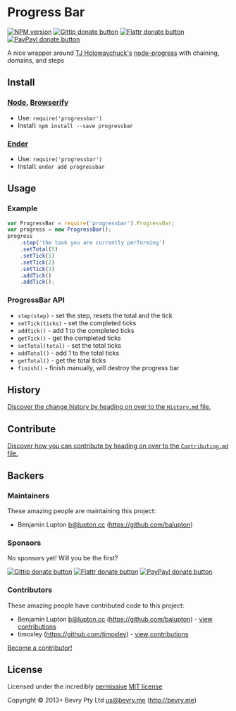 
<!-- TITLE/ -->

# Progress Bar

<!-- /TITLE -->


<!-- BADGES/ -->

[![NPM version](http://badge.fury.io/js/progressbar.png)](https://npmjs.org/package/progressbar "View this project on NPM")
[![Gittip donate button](http://img.shields.io/gittip/bevry.png)](https://www.gittip.com/bevry/ "Donate weekly to this project using Gittip")
[![Flattr donate button](http://img.shields.io/flattr/donate.png?color=yellow)](http://flattr.com/thing/344188/balupton-on-Flattr "Donate monthly to this project using Flattr")
[![PayPayl donate button](http://img.shields.io/paypal/donate.png?color=yellow)](https://www.paypal.com/cgi-bin/webscr?cmd=_s-xclick&hosted_button_id=QB8GQPZAH84N6 "Donate once-off to this project using Paypal")

<!-- /BADGES -->


<!-- DESCRIPTION/ -->

A nice wrapper around [TJ Holowaychuck's](https://github.com/visionmedia) [node-progress](https://github.com/visionmedia/node-progress) with chaining, domains, and steps

<!-- /DESCRIPTION -->


<!-- INSTALL/ -->

## Install

### [Node](http://nodejs.org/), [Browserify](http://browserify.org/)
- Use: `require('progressbar')`
- Install: `npm install --save progressbar`

### [Ender](http://ender.jit.su/)
- Use: `require('progressbar')`
- Install: `ender add progressbar`

<!-- /INSTALL -->


## Usage

### Example

``` javascript
var ProgressBar = require('progressbar').ProgressBar;
var progress = new ProgressBar();
progress
	.step('the task you are currently performing')
	.setTotal(5)
	.setTick(1)
	.setTick(2)
	.setTick(3)
	.addTick()
	.addTick();
```

### ProgressBar API

- `step(step)` - set the step, resets the total and the tick
- `setTick(ticks)` - set the completed ticks
- `addTick()` - add 1 to the completed ticks
- `getTick()` - get the completed ticks
- `setTotal(total)` - set the total ticks
- `addTotal()` - add 1 to the total ticks
- `getTotal()` - get the total ticks
- `finish()` - finish manually, will destroy the progress bar


<!-- HISTORY/ -->

## History
[Discover the change history by heading on over to the `History.md` file.](https://github.com/bevry/progressbar/blob/master/History.md#files)

<!-- /HISTORY -->


<!-- CONTRIBUTE/ -->

## Contribute

[Discover how you can contribute by heading on over to the `Contributing.md` file.](https://github.com/bevry/progressbar/blob/master/Contributing.md#files)

<!-- /CONTRIBUTE -->


<!-- BACKERS/ -->

## Backers

### Maintainers

These amazing people are maintaining this project:

- Benjamin Lupton <b@lupton.cc> (https://github.com/balupton)

### Sponsors

No sponsors yet! Will you be the first?

[![Gittip donate button](http://img.shields.io/gittip/bevry.png)](https://www.gittip.com/bevry/ "Donate weekly to this project using Gittip")
[![Flattr donate button](http://img.shields.io/flattr/donate.png?color=yellow)](http://flattr.com/thing/344188/balupton-on-Flattr "Donate monthly to this project using Flattr")
[![PayPayl donate button](http://img.shields.io/paypal/donate.png?color=yellow)](https://www.paypal.com/cgi-bin/webscr?cmd=_s-xclick&hosted_button_id=QB8GQPZAH84N6 "Donate once-off to this project using Paypal")

### Contributors

These amazing people have contributed code to this project:

- Benjamin Lupton <b@lupton.cc> (https://github.com/balupton) - [view contributions](https://github.com/bevry/progressbar/commits?author=balupton)
- timoxley (https://github.com/timoxley) - [view contributions](https://github.com/bevry/progressbar/commits?author=timoxley)

[Become a contributor!](https://github.com/bevry/progressbar/blob/master/Contributing.md#files)

<!-- /BACKERS -->


<!-- LICENSE/ -->

## License

Licensed under the incredibly [permissive](http://en.wikipedia.org/wiki/Permissive_free_software_licence) [MIT license](http://creativecommons.org/licenses/MIT/)

Copyright &copy; 2013+ Bevry Pty Ltd <us@bevry.me> (http://bevry.me)

<!-- /LICENSE -->


